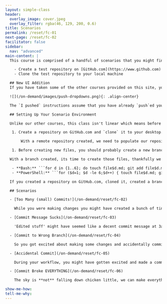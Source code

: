 ```yaml
---
layout: simple-class
header:
  overlay_image: cover.jpeg
  overlay_filter: rgba(46, 129, 200, 0.6)
title: Scenarios
permalink: /reset/fc-01
next-page: /reset/fc-02
facilitator: false
sidebar:
  nav: "advanced"
main-content: |  
  This course is comprised of a handful of scenarios that you might find yourself in while working with Git. Before getting started with the scenarios though, you should perform the following:

    - Create a test repository on [GitHub.com](https://www.github.com)
    - Clone the test repository to your local machine

  ## New UI Addition
  If you have taken some of the other courses provided on this site, you might be familiar with the `Show Me How` and `Tell Me Why` drop-downs. In this course we added two new drop-downs, `I didn't push` and `I pushed`. When using the various Git tools to get out of a pickle, the best tool for the job is typically dependent on if you pushed your commits to your remote (or not). Each scenario (for the most part), provides the best command to use based on if your pushed your commits or not.

  ![](/on-demand/images/push-dropdowns.png){: .align-center}

  The `I pushed` instructions assume that you have already `push`ed your commits to your remote branch. If you haven't `push`ed the changes, you probably won't see the expected changes on your remote.

  ## Setting Up Your Scenario Environment

  Unlike our other courses, this class isn't linear which means before you can begin working on any scenario, you are going to need to do a little bit of setup to get a 'testing environment' ready.

   1. Create a repository on GitHub.com and `clone` it to your desktop.

       With a remote repository created, we need to populate our repository with some files and commits.

   1. Before creating new files, you should probably create a new branch, maybe call it something like ```test```.

  With a branch created, its time to create those files, thankfully we have some handy scripts that will automatically generate files and commits (with commit messages!) that will make your life a little easier.

   - **Bash:** ```for d in {1..6}; do touch file$d.md; git add file$d.md; git commit -m "adding file $d"; done```
   - **PowerShell:** ```for ($d=1; $d -le 6;$d++) { touch file$d.md; git add file$d.md; git commit -m "adding file$d.md";}```

  If you created a repository on GitHub.com, cloned it, created a branch, and created files and commits, you are ready to rock and roll! Sorry about the GIANT block of text to get setup :cry:.

  ## Scenarios

  - [Too Many (small) Commits!](/on-demand/reset/fc-02)

    While you were making changes you might have created a bunch of tiny commits to keep track of the changes you were making, but when it comes time to actually push your changes back to your `remote`, you want to group your commits together and prevent your commit history from being inundated with the 30 commits you just made. This scenario guides you through `squashing` those commits and creating more condensed commits.   

  - [Commit Message Sucks](/on-demand/reset/fc-03)

    'Edited stuff' might have seemed like a decent commit message at 3am, but in hindsight, you might realize you want to provide more context. Covering the different commands you can use to `revert` the error of your commit message-ways, this scenario identifies how to get more descriptive.

  - [Commit to Wrong Branch](/on-demand/reset/fc-04)

    So you got excited about making some changes and accidentally committed your changes to the wrong branch? Happens **all** the time. This scenario walks you through the steps required to successfully remove those commits and commit them to the right branch, even if you already pushed them up!

  - [Accidental Commit](/on-demand/reset/fc-05)

    During your workflow, you might have gotten excited and made a commit before you had actually finished your thought. Maybe you made the commit without adding all of the related files. Perhaps your commit included changes that were unrelated. In either case, we can fix that, just follow along and `git` out of trouble.

  - [Commit Broke EVERYTHING](/on-demand/reset/fc-06)

    The sky is **not** falling down chicken little, we can make everything right-as-rain, and this scenario shows you how to fix that last commit.

show-me-how:
tell-me-why:
---
```

